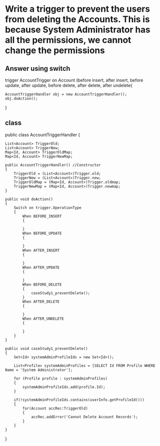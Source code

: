 # Write a trigger to prevent the users from deleting the Accounts. This is because System Administrator has all the permissions, we cannot change the permissions


## Answer using switch 

trigger AccountTrigger on Account (before insert, after insert, before update, after update, before delete, after delete, after undelete{

    AccountTriggerHandler obj = new AccountTriggerHandler();
    obj.doAction();
 
}


## class
public class AccountTriggerHandler {
    
    List<Account> TriggerOld;
    List<Account> TriggerNew;
    Map<Id, Account> TriggerOldMap;
    Map<Id, Account> TriggerNewMap;
    
    public AccountTriggerHandler() //Constructor
    {
        TriggerOld = (List<Account>)Trigger.old;
        TriggerNew = (List<Account>)Trigger.new;
        TriggerOldMap = (Map<Id, Account>)Trigger.oldmap;
        TriggerNewMap = (Map<Id, Account>)Trigger.newmap;
    }
    
    public void doAction()
    {
        Switch on trigger.OperationType
        {
            When BEFORE_INSERT
            {
                
            }
            When BEFORE_UPDATE
            {

            }
            When AFTER_INSERT
            {
                
            }
            When AFTER_UPDATE
            {

            }
            When BEFORE_DELETE
            {
                caseStudy1_preventDelete();
            }
            When AFTER_DELETE
            {

            }
            When AFTER_UNDELETE
            {
                
            }
        }
    }
    
    public void caseStudy1_preventDelete()
    {
        Set<Id> systemAdminProfileIds = new Set<Id>();
        
        List<Profile> systemAdminProfiles = [SELECT Id FROM Profile WHERE Name = 'System Administrator'];
        
        for (Profile profile : systemAdminProfiles) 
        {
            systemAdminProfileIds.add(profile.Id);
        }
        
        if(!systemAdminProfileIds.contains(userInfo.getProfileId()))
        {
            for(Account accRec:TriggerOld)
            {
                accRec.addError('Cannot Delete Account Records');
            }   
        } 
    }	
}
